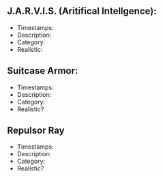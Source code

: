 ## J.A.R.V.I.S. (Aritifical Intellgence):
- Timestamps: 
- Description: 
- Category: 
- Realistic: 

## Suitcase Armor:
- Timestamps: 
- Description: 
- Category: 
- Realistic?

## Repulsor Ray
- Timestamps: 
- Description: 
- Category: 
- Realistic? 
